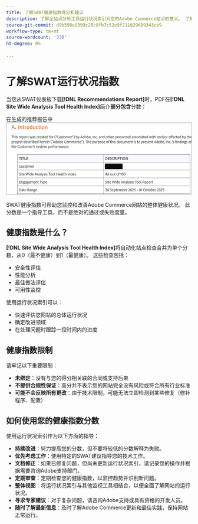 ```yaml
---
title: 了解SWAT健康指数得分和建议
description: 了解全站点分析工具运行状况索引对您的Adobe Commerce站点的意义。 了解如何解释分数并有效使用推荐。
source-git-commit: d9b598e9399c26c8fb7c52e9f211029689343ce9
workflow-type: tm+mt
source-wordcount: '330'
ht-degree: 0%

---
```


# 了解SWAT运行状况指数

当您从SWAT仪表板下载&#x200B;**[!DNL Recommendations Report]**&#x200B;时，PDF在&#x200B;**[!DNL Site Wide Analysis Tool Health Index]**&#x200B;简介&#x200B;**部分包含**&#x200B;分数：

在生成的推荐报告中![全网站分析工具运行状况指数得分](/help/assets/tools/swat-health-index-scroe.png)

SWAT健康指数可帮助您监控和改善Adobe Commerce网站的整体健康状况。 此分数是一个指导工具，而不是绝对的通过或失败度量。

## 健康指数是什么？

**[!DNL Site Wide Analysis Tool Health Index]**&#x200B;将自动化站点检查合并为单个分数，从0（最不健康）到1（最健康）。 这些检查包括：

- 安全性评估
- 性能分析
- 最佳做法评估
- 可用性监控

使用运行状况索引可以：

- 快速评估您网站的总体运行状况
- 确定改进领域
- 在处理问题时跟踪一段时间内的进度

## 健康指数限制

请牢记以下重要限制：

- **未绑定**：没有与您的得分相关联的合同或支持后果
- **不提供合规性保证**：高分并不表示您的网站完全没有风险或符合所有行业标准
- **可能不会反映所有更改**：由于技术限制，可能无法立即检测到某些修复（修补程序、配置）

## 如何使用您的健康指数分数

使用运行状况索引作为以下方面的指导：

- **持续改进**：努力提高您的分数，但不要将较低的分数解释为失败。
- **优先考虑工作**：使用特定的SWAT建议指导您的技术工作。
- **文档修正**：如果已修复问题，但尚未更新运行状况索引，请记录您的操作并根据需要咨询Adobe支持部门。
- **定期审查**：定期检查您的健康指数，以监控趋势并识别新问题。
- **整体视图**：将运行状况索引与其他监视工具相结合，以便全面了解网站的运行状况。
- **寻求专家建议**：对于复杂问题，请咨询Adobe支持或具有资格的开发人员。
- **随时了解最新信息**：及时了解Adobe Commerce更新和最佳实践，保持网站正常运行。
